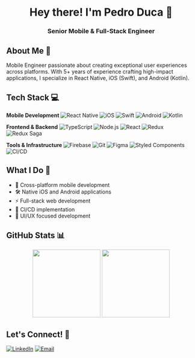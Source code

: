 <div align="center">
  <h1>Hey there! I'm Pedro Duca 👋</h1>
  <h3>Senior Mobile & Full-Stack Engineer</h3>
</div>

## About Me 🚀

Mobile Engineer passionate about creating exceptional user experiences across platforms. With 5+ years of experience crafting high-impact applications, I specialize in React Native, iOS (Swift), and Android (Kotlin).

## Tech Stack 💻

**Mobile Development**
![React Native](https://img.shields.io/badge/React_Native-20232A?style=for-the-badge&logo=react&logoColor=61DAFB)
![iOS](https://img.shields.io/badge/iOS-000000?style=for-the-badge&logo=ios&logoColor=white)
![Swift](https://img.shields.io/badge/Swift-FA7343?style=for-the-badge&logo=swift&logoColor=white)
![Android](https://img.shields.io/badge/Android-3DDC84?style=for-the-badge&logo=android&logoColor=white)
![Kotlin](https://img.shields.io/badge/Kotlin-0095D5?style=for-the-badge&logo=kotlin&logoColor=white)

**Frontend & Backend**
![TypeScript](https://img.shields.io/badge/TypeScript-007ACC?style=for-the-badge&logo=typescript&logoColor=white)
![Node.js](https://img.shields.io/badge/Node.js-43853D?style=for-the-badge&logo=node.js&logoColor=white)
![React](https://img.shields.io/badge/React-20232A?style=for-the-badge&logo=react&logoColor=61DAFB)
![Redux](https://img.shields.io/badge/Redux-593D88?style=for-the-badge&logo=redux&logoColor=white)
![Redux Saga](https://img.shields.io/badge/Redux_Saga-999999?style=for-the-badge&logo=redux-saga&logoColor=white)

**Tools & Infrastructure**
![Firebase](https://img.shields.io/badge/Firebase-FFCA28?style=for-the-badge&logo=firebase&logoColor=black)
![Git](https://img.shields.io/badge/GIT-E44C30?style=for-the-badge&logo=git&logoColor=white)
![Figma](https://img.shields.io/badge/Figma-F24E1E?style=for-the-badge&logo=figma&logoColor=white)
![Styled Components](https://img.shields.io/badge/styled--components-DB7093?style=for-the-badge&logo=styled-components&logoColor=white)
![CI/CD](https://img.shields.io/badge/CI/CD-2088FF?style=for-the-badge&logo=github-actions&logoColor=white)


## What I Do 🎯
- 📱 Cross-platform mobile development
- 🛠 Native iOS and Android applications
- ⚡ Full-stack web development
- 🔄 CI/CD implementation
- 🎨 UI/UX focused development

## GitHub Stats 📊
<div align="center">
  <img height="180em" src="https://github-readme-stats.vercel.app/api?username=pedroduca&show_icons=true&theme=dracula"/>
  <img height="180em" src="https://github-readme-stats.vercel.app/api/top-langs/?username=pedroduca&layout=compact&theme=dracula"/>
</div>

## Let's Connect! 🤝
[![LinkedIn](https://img.shields.io/badge/LinkedIn-0077B5?style=for-the-badge&logo=linkedin&logoColor=white)](https://www.linkedin.com/in/pedro-duca)
[![Email](https://img.shields.io/badge/Email-D14836?style=for-the-badge&logo=gmail&logoColor=white)](mailto:pedrohduca@hotmail.com)
